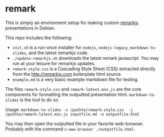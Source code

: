 remark
===

This is simply an environment setup for making custom [remarkjs](http://remarkjs.com/#1) presentations in Debian.

This repo includes the following:
 - `init.sh` is a run-once installer for `nodejs`, `nodejs-legacy`, `markdown-to-slides`, and the latest remarkjs code.
 - `./update-remarkjs.sh` downloads the latest remark javascript.  You may run at your leisure for remarkjs updates.
 - `remark-style.css` is a Cascading Style Sheet (CSS) extracted directly from the http://remarkjs.com boilerplate html source.
 - `example.md` is a very basic example markdown file for testing.

The files `remark-style.css` and `remark-latest.min.js` are the core components for formatting the outputted presentation html.  `markdown-to-slides` is the tool to do so.

Usage: `markdown-to-slides -s /pathto/remark-style.css  -j /pathto/remark-latest.min.js inputfile.md -o outputfile.html`

You may then open the outputted file in your favorite web-browser.  Probably with the command `x-www-browser ./outputfile.html`.

